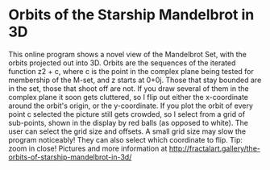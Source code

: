 # Orbits of the Starship Mandelbrot in 3D
This online program shows a novel view of the Mandelbrot Set, with the orbits projected out into 3D. Orbits are the sequences of the iterated function z2 + c, where c is the point in the complex plane being tested for membership of the M-set, and z starts at 0+0j. Those that stay bounded are in the set, those that shoot off are not. If you draw several of them in the complex plane it soon gets cluttered, so I flip out either the x-coordinate around the orbit's origin, or the y-coordinate. If you plot the orbit of every point c selected the picture still gets crowded, so I select from a grid of sub-points, shown in the display by red balls (as opposed to white). The user can select the grid size and offsets. A small grid size may slow the program noticeably! They can also select which coordinate to flip. Tip: zoom in close! 
Pictures and more information at http://fractalart.gallery/the-orbits-of-starship-mandelbrot-in-3d/
